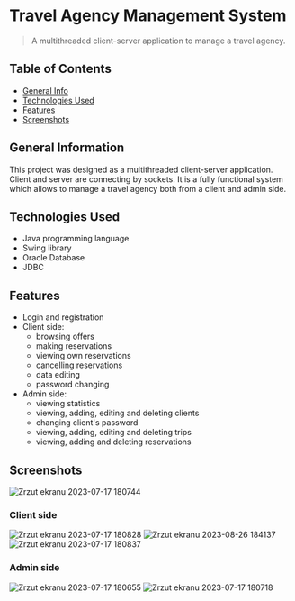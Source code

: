 # Travel Agency Management System
> A multithreaded client-server application to manage a travel agency.

## Table of Contents
* [General Info](#general-information)
* [Technologies Used](#technologies-used)
* [Features](#features)
* [Screenshots](#screenshots)


## General Information
This project was designed as a multithreaded client-server application. Client and server are connecting by sockets. It is a fully functional system which allows to manage a travel agency both from a client and admin side.


## Technologies Used
- Java programming language
- Swing library
- Oracle Database
- JDBC


## Features
* Login and registration
* Client side:
    - browsing offers
    - making reservations
    - viewing own reservations
    - cancelling reservations
    - data editing
    - password changing
* Admin side:
    - viewing statistics
    - viewing, adding, editing and deleting clients
    - changing client's password
    - viewing, adding, editing and deleting trips
    - viewing, adding and deleting reservations



## Screenshots
  
 ![Zrzut ekranu 2023-07-17 180744](https://github.com/codeCrafter8/TravelAgencyManagementSystem2/assets/126499182/23d892e6-f70d-4a73-be70-fd76a509664b)

### Client side

![Zrzut ekranu 2023-07-17 180828](https://github.com/codeCrafter8/TravelAgencyManagementSystem2/assets/126499182/4fbe0fed-6532-4204-8d11-6fdc1bbb7d75)
![Zrzut ekranu 2023-08-26 184137](https://github.com/codeCrafter8/Arkanoid/assets/126499182/6f9155c9-cae9-4638-b9e5-5911a7f5f7bf)
![Zrzut ekranu 2023-07-17 180837](https://github.com/codeCrafter8/Arkanoid/assets/126499182/d98507d2-5c7c-4b29-9013-a7c292331587)

### Admin side

![Zrzut ekranu 2023-07-17 180655](https://github.com/codeCrafter8/Arkanoid/assets/126499182/05d88244-17e5-48c1-a887-b63e7523a13f)
![Zrzut ekranu 2023-07-17 180718](https://github.com/codeCrafter8/Arkanoid/assets/126499182/c61e415b-d20f-4fac-8ed7-aebe5f887954)
  
